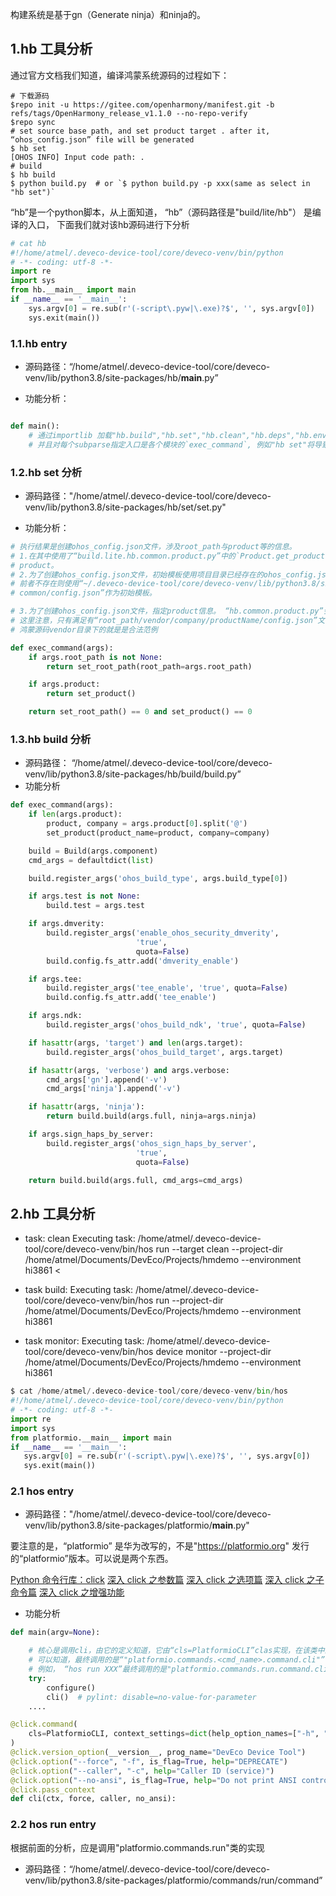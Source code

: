
构建系统是基于gn（Generate ninja）和ninja的。

## 1.hb 工具分析
通过官方文档我们知道，编译鸿蒙系统源码的过程如下：
```shell
# 下载源码
$repo init -u https://gitee.com/openharmony/manifest.git -b refs/tags/OpenHarmony_release_v1.1.0 --no-repo-verify
$repo sync
# set source base path, and set product target . after it, “ohos_config.json” file will be generated
$ hb set
[OHOS INFO] Input code path: .
# build
$ hb build
$ python build.py  # or `$ python build.py -p xxx(same as select in "hb set")`
```
“hb”是一个python脚本，从上面知道， “hb”（源码路径是"build/lite/hb"） 是编译的入口， 下面我们就对该hb源码进行下分析
```python
# cat hb
#!/home/atmel/.deveco-device-tool/core/deveco-venv/bin/python
# -*- coding: utf-8 -*-
import re
import sys
from hb.__main__ import main
if __name__ == '__main__':
    sys.argv[0] = re.sub(r'(-script\.pyw|\.exe)?$', '', sys.argv[0])
    sys.exit(main())
```

### 1.1.hb  entry

- 源码路径：“/home/atmel/.deveco-device-tool/core/deveco-venv/lib/python3.8/site-packages/hb/__main__.py”

- 功能分析：
```python

def main():
    # 通过importlib 加载"hb.build","hb.set","hb.clean","hb.deps","hb.env"等模块,作为subparse
    # 并且对每个subparse指定入口是各个模块的`exec_command`, 例如"hb set"将导致执行的是“hb.set.exec_command”
```

### 1.2.hb set 分析

- 源码路径："/home/atmel/.deveco-device-tool/core/deveco-venv/lib/python3.8/site-packages/hb/set/set.py"

- 功能分析：

```python
# 执行结果是创建ohos_config.json文件，涉及root_path与product等的信息。
# 1.在其中使用了“build.lite.hb.common.product.py”中的`Product.get_products`去获取可选的
# product。
# 2.为了创建ohos_config.json文件，初始模板使用项目目录已经存在的ohos_config.json文件，或如果
# 前者不存在则使用“~/.deveco-device-tool/core/deveco-venv/lib/python3.8/site-packages/hb/
# common/config.json”作为初始模板。

# 3.为了创建ohos_config.json文件，指定product信息。 “hb.common.product.py”会搜索“root_path/vendor”目录下的内容，
# 这里注意，只有满足有“root_path/vendor/company/productName/config.json”文件的目录，才会被认为是合法的. 我们前面下载的
# 鸿蒙源码vendor目录下的就是是合法范例

def exec_command(args):
    if args.root_path is not None:
        return set_root_path(root_path=args.root_path)

    if args.product:
        return set_product()

    return set_root_path() == 0 and set_product() == 0

```

### 1.3.hb build 分析

- 源码路径： “/home/atmel/.deveco-device-tool/core/deveco-venv/lib/python3.8/site-packages/hb/build/build.py”
- 功能分析

```python
def exec_command(args):
    if len(args.product):
        product, company = args.product[0].split('@')
        set_product(product_name=product, company=company)

    build = Build(args.component)
    cmd_args = defaultdict(list)

    build.register_args('ohos_build_type', args.build_type[0])

    if args.test is not None:
        build.test = args.test

    if args.dmverity:
        build.register_args('enable_ohos_security_dmverity',
                            'true',
                            quota=False)
        build.config.fs_attr.add('dmverity_enable')

    if args.tee:
        build.register_args('tee_enable', 'true', quota=False)
        build.config.fs_attr.add('tee_enable')

    if args.ndk:
        build.register_args('ohos_build_ndk', 'true', quota=False)

    if hasattr(args, 'target') and len(args.target):
        build.register_args('ohos_build_target', args.target)

    if hasattr(args, 'verbose') and args.verbose:
        cmd_args['gn'].append('-v')
        cmd_args['ninja'].append('-v')

    if hasattr(args, 'ninja'):
        return build.build(args.full, ninja=args.ninja)

    if args.sign_haps_by_server:
        build.register_args('ohos_sign_haps_by_server',
                            'true',
                            quota=False)

    return build.build(args.full, cmd_args=cmd_args)

```

## 2.hb 工具分析

- task: clean
 Executing task: /home/atmel/.deveco-device-tool/core/deveco-venv/bin/hos run --target clean --project-dir /home/atmel/Documents/DevEco/Projects/hmdemo --environment hi3861 <

- task build:
 Executing task: /home/atmel/.deveco-device-tool/core/deveco-venv/bin/hos run --project-dir /home/atmel/Documents/DevEco/Projects/hmdemo --environment hi3861

- task monitor:
 Executing task: /home/atmel/.deveco-device-tool/core/deveco-venv/bin/hos device monitor --project-dir /home/atmel/Documents/DevEco/Projects/hmdemo --environment hi3861

 ```python
$ cat /home/atmel/.deveco-device-tool/core/deveco-venv/bin/hos
#!/home/atmel/.deveco-device-tool/core/deveco-venv/bin/python
# -*- coding: utf-8 -*-
import re
import sys
from platformio.__main__ import main
if __name__ == '__main__':
    sys.argv[0] = re.sub(r'(-script\.pyw|\.exe)?$', '', sys.argv[0])
    sys.exit(main())
```

### 2.1 hos entry

- 源码路径："/home/atmel/.deveco-device-tool/core/deveco-venv/lib/python3.8/site-packages/platformio/__main__.py"

要注意的是，“platformio” 是华为改写的，不是"https://platformio.org" 发行的“platformio”版本。可以说是两个东西。

[Python 命令行库：click](https://www.cnblogs.com/xueweihan/p/11795284.html)
[深入 click 之参数篇](https://www.cnblogs.com/xueweihan/p/11840729.html)
[深入 click 之选项篇](https://www.cnblogs.com/xueweihan/p/11882154.html)
[深入 click 之子命令篇](https://www.cnblogs.com/xueweihan/p/11931096.html)
[深入 click 之增强功能](https://www.cnblogs.com/xueweihan/p/12017182.html)

- 功能分析

```python
def main(argv=None):

    # 核心是调用cli，由它的定义知道，它由“cls=PlatformioCLI”clas实现，在该类中的重写的“get_command”
    # 可以知道，最终调用的是“"platformio.commands.<cmd_name>.command.cli"”
    # 例如， “hos run XXX”最终调用的是"platformio.commands.run.command.cli"的实现
    try:
        configure()
        cli()  # pylint: disable=no-value-for-parameter
    ....

@click.command(
    cls=PlatformioCLI, context_settings=dict(help_option_names=["-h", "--help"])
)
@click.version_option(__version__, prog_name="DevEco Device Tool")
@click.option("--force", "-f", is_flag=True, help="DEPRECATE")
@click.option("--caller", "-c", help="Caller ID (service)")
@click.option("--no-ansi", is_flag=True, help="Do not print ANSI control characters")
@click.pass_context
def cli(ctx, force, caller, no_ansi):

```

### 2.2 hos run entry

根据前面的分析，应是调用"platformio.commands.run"类的实现

- 源码路径：“/home/atmel/.deveco-device-tool/core/deveco-venv/lib/python3.8/site-packages/platformio/commands/run/command”


